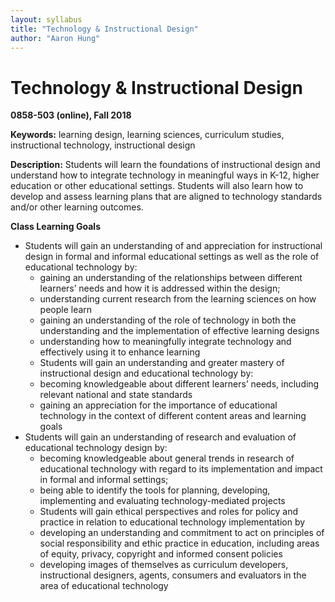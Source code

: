 ```yaml
---
layout: syllabus
title: "Technology & Instructional Design"
author: "Aaron Hung"
---
```



<!--
This syllabus was created for
the Educational Technology Program
at Adelphi University:
http://education.adelphi.edu
copyright 2012-2018 Matthew X. Curinga
http://matt.curinga.com
This work is licensed under the Creative Commons Attribution-ShareAlike 3.0 Unported License.
To view a copy of this license, visit http://creativecommons.org/licenses/by-sa/3.0/ or send
a letter to Creative Commons, 444 Castro Street, Suite 900, Mountain View, California, 94041, USA.
We ask, but do not require, that attribution includes a link to our websites (above).
version: 3.1
Based on work available here: https://github.com/mcuringa/adelphi-ed-tech-courses
-->

Technology & Instructional Design
=================================
**0858-503 (online), Fall 2018**

**Keywords:**  learning design, learning sciences, curriculum studies, instructional technology, instructional design


**Description:** Students will learn the foundations of instructional design and understand how to integrate technology in meaningful ways in K-12, higher education or other educational settings. Students will also learn how to develop and assess learning plans that are aligned to technology standards and/or other learning outcomes.

**Class Learning Goals**

- Students will gain an understanding of and appreciation for instructional 
design in formal and informal educational settings as well as the role of
educational technology by:
  - gaining an understanding of the relationships between different learners’ needs and how it is addressed within the design;
  - understanding current research from the learning sciences on how people learn
  - gaining an understanding of the role of technology in both the understanding and the implementation of effective learning designs
  - understanding how to meaningfully integrate technology and effectively using it to enhance learning
  - Students will gain an understanding and greater mastery of instructional design and educational technology by:
  - becoming knowledgeable about different learners’ needs, including relevant national and state standards
  - gaining an appreciation for the importance of educational technology in the context of different content areas and learning goals
- Students will gain an understanding of research and evaluation of educational technology design by:
  - becoming knowledgeable about general trends in research of educational technology with regard to its implementation and impact in formal and informal settings;
  - being able to identify the tools for planning, developing, implementing and evaluating technology-mediated projects
  - Students will gain ethical perspectives and roles for policy and practice in relation to educational technology implementation by
  - developing an understanding and commitment to act on principles of social responsibility and ethic practice in education, including areas of equity, privacy, copyright and informed consent policies
  - developing images of themselves as curriculum developers, instructional designers, agents, consumers and evaluators in the area of educational technology

